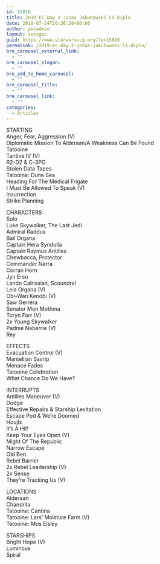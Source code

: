 ```yaml
---
id: 15816
title: 2019 EC Day 2 Jonas Jakubowski LS Diplo
date: 2019-07-24T20:26:28+00:00
author: pwsadmin
layout: swccgpc
guid: https://www.starwarsccg.org/?p=15816
permalink: /2019-ec-day-2-jonas-jakubowski-ls-diplo/
bre_carousel_external_link:
  - ""
bre_carousel_slogan:
  - ""
bre_add_to_home_carousel:
  - ""
bre_carousel_title:
  - ""
bre_carousel_link:
  - ""
categories:
  - Articles
---
```

STARTING  
Anger, Fear, Aggression (V)  
Diplomatic Mission To Alderaan/A Weakness Can Be Found  
Tatooine  
Tantive IV (V)  
R2-D2 & C-3PO  
Stolen Data Tapes  
Tatooine: Dune Sea  
Heading For The Medical Frigate  
I Must Be Allowed To Speak (V)  
Insurrection  
Strike Planning

CHARACTERS  
Solo  
Luke Skywalker, The Last Jedi  
Admiral Raddus  
Bail Organa  
Captain Hera Syndulla  
Captain Raymus Antilles  
Chewbacca, Protector  
Commander Narra  
Corran Horn  
Jyn Erso  
Lando Calrissian, Scoundrel  
Leia Organa (V)  
Obi-Wan Kenobi (V)  
Saw Gerrera  
Senator Mon Mothma  
Toryn Farr (V)  
2x Young Skywalker  
Padme Naberrie (V)  
Rey

EFFECTS  
Evacuation Control (V)  
Mantellian Savrip  
Menace Fades  
Tatooine Celebration  
What Chance Do We Have?

INTERRUPTS  
Antilles Maneuver (V)  
Dodge  
Effective Repairs & Starship Levitation  
Escape Pod & We&#8217;re Doomed  
Houjix  
It&#8217;s A Hit!  
Keep Your Eyes Open (V)  
Might Of The Republic  
Narrow Escape  
Old Ben  
Rebel Barrier  
2x Rebel Leadership (V)  
2x Sense  
They&#8217;re Tracking Us (V)

LOCATIONS  
Alderaan  
Chandrila  
Tatooine: Cantina  
Tatooine: Lars&#8217; Moisture Farm (V)  
Tatooine: Mos Eisley

STARSHIPS  
Bright Hope (V)  
Luminous  
Spiral